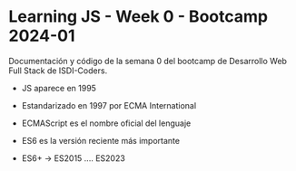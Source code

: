 # Learning JS - Week 0 - Bootcamp 2024-01

Documentación y código de la semana 0 del bootcamp de Desarrollo Web Full Stack de ISDI-Coders.

- JS aparece en 1995

- Estandarizado en 1997 por ECMA International
- ECMAScript es el nombre oficial del lenguaje
- ES6 es la versión reciente más importante
- ES6+ -> ES2015 .... ES2023
